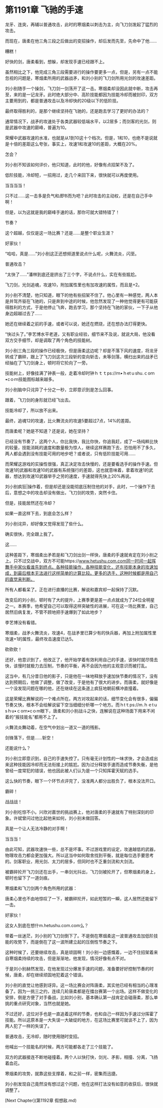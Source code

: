 # 第1191章 飞驰的手速

龙牙、连突，再辅以普通攻击，此时的寒烟柔以刺击为主，向飞刀剑发起了猛烈的攻击。

而现在，唐柔在他三角三段之后做出的变招操作，却后发而先至，先命中了他……

糟糕！

好快的剑，唐柔看到，想躲，却发现手速已经跟不上。

虽然相比之下，他完成三角三段需要进行的操作要更多一点，但是，另有一点不能忽视的问题是，寒烟柔所用的武器战矛，和刘小别的飞刀剑所用光剑的攻速差距。

刘小别随手一个操剑，飞刀剑一剑荡开了这一击。寒烟柔却没因此就中断，攻击再至，来的是一记龙牙。此时绝大部分中、高阶技能都因为技能冷却而被封印，双方主要用到的，都是普通攻击以及冷却快的20级以下的低阶技。

最终取得胜利的，是那个继续坚持在飞驰的，还是跑去学习了更好的办法的？

通常情况下，战矛的攻速处于各类武器较低端水平，以2居多；而剑客的光剑，则是武器中攻速的巅峰，普遍为10。

荣耀中武器攻速的水准，也就是从1到10这十个档次。但是，1和10，也绝不是说就是十倍的差距这么夸张，事实上，攻速1和攻速10的差距，大概在20%。

怎会？

刘小别不知该如何评价，他只知道，此时的他，好像有点招架不及了。

低阶技能，冷却短，一招用过，走几个来回下来，很快就可以再度使用。

当当当当！

只不过……这一击多是负气和*图*书而为吧？此时攻击的主动权，还是在自己手中啊！

但是，以为这就是我的巅峰手速的话，那你可就大错特错了！

节奏？

这个超越，仅仅是这一场比赛？还是……是整个职业生涯？

好家伙！

“哈哈，真是……”刘小别这正还想频道里说点什么呢，火舞流炎，闪至。

普通攻击？

“太快了……”潘林到底还是挤出了三个字，不说点什么，实在有些尴尬。

飞刀剑，光剑追魂，攻速10，附加属性里也有加攻速的属性，而且是+2。

刘小别不清楚，他只知道，眼下的他有些招架不住了。他心里有一种感觉，两人本是并驾齐驱在飞驰的，只是奔到中途的时候，他忽然发现了一种他觉得更有可能获得胜利的方式，于是他停止飞奔，跑去学习，那个坚持在飞驰的家伙，一下子从他身边超越过去了……

她还在继续着之前的手速，或者可以说，她还在燃烧，还在想办法打得更快。

“快过头了。”李艺博水平老道，又有职业经验，细节来不及说，就说大局，他没看双方交手细节，却是调取了两个角色的技能树。

刘小别三角三段的操作已经极快，但是唐柔这边呢？却是不落下风的速度，将龙牙转成了霸碎，跟上了飞刀剑这次三段斩的变向斩击，未等剑落，横扫出来的战矛已经抽在了飞刀剑身上，顿时将它抡向了一旁。

技能树上，好像挂满了钟表一般，走着冷却时钟ｈｔｔps://ｍ•ｈetｕshu.ｃoｍ•cｏｍ技能图标越来越多。

刘小别脑中只诧异了十分之一秒，立即意识到是怎么回事。

跟着，飞刀剑的身形就已经飞出去。

技能冷却了，所以放不出来。

最终，追魂12的攻速，比火舞流炎的攻速5要超过7点，14%的差距。

而唐柔呢？她是不知道？还是说，她在坚持？

已经没有节奏了，这两个人，你比我快，我比你快，你追我赶，成了一场纯粹比快的较量，技能消耗的速度和数量极为惊人，继续这样赛跑下去，恐怕用不了多久，两人都会遇到没有技能可用的地步吧？或者说，只有低阶技能可用……

而荣耀这游戏的实操性很强，真正决定攻击快慢的，还是要看选手的操作手速。但攻速1的武器和攻速10的武器有系统强行的差距，这也就意味着，拿着攻速1的武器，想达到攻速10武器举手之劳的速度，手速就得先快上20%再说。

刘小别疯狂|操作着，但是却还是没能彻底压制住他的对手，此时，一个操作下去后，意想之中的攻击却没有做出，飞刀剑的攻势，突然卡住。

但是，技能居然还在冷却？

如果一直这样下去，到底会怎么样？

刘小别诧异，却好像又觉得发现了些什么。

确实很快，完全跟上我了。

这……

这种差距下，寒烟柔出矛若是和飞刀剑出剑一样快，唐柔的手速就肯定在刘小别之上。只不过交战中，双方不可能https://www.hetushu.com.com同一时间一起挥舞手中家伙看谁先到终点。各种技能操作，各种技能变化，还有技能本身的攻速加成，到最后根本无法进行这样简单的计算比较。更多的选手，这种时候都是用自己的直觉来判断。

所有人都看呆了。正在进行直播的比赛，解说和嘉宾却一起保持了沉默。

改变后的刘小别，顿时有了大的提升，上赛季更是差一点点就成为了24位全明星之一。本赛季，他希望自己可以取得这样突破性的进展，可在这一场比赛里，自己居然旧病复发，不管不顾地把手速爆到了如此地步？

李艺博没有看错。

寒烟柔，战矛火舞流炎，攻速4，在战矛里已算少有的快兵器，再加上附加属性里攻速+1的属性，最终攻击速度已达5。

砍砍砍！

还好，他意识到了，他改正了，他开始学着有效利用自己的手速，该快时就尽情去快，该慢时就极力去压制，节奏的平衡，再不会因为他的主观意识而被打乱。

这当中，有几分昔日他的影子，只是他在一味地释放手速加快节奏的情况下，没有达到预期后，他做了调整，做了改变，于是他有了很大的进步。而唐柔，就好像是一个没发现问题在哪的他，还在继续在这条道上疯狂地朝前横冲直撞着。

这是荣耀比赛解说的一个难点所在。两方对攻起来的话，细节变化会有很多，偏偏节奏又快，根本不会给解说留下空当细细分析哪一个地方。而ｈtｔps://m.ｈｅtｕsｈu•ｃoｍ•cｏm眼下，唐柔和刘小别战斗之快，连解说在这种场面下用来不闲着的“报技能名”都用不上了。

火舞流炎舞动着，在空气中划出一道又一道的残影。

剑锋落下，但是……斩空！

还能说什么？

刘小别立即意识到，自己的手速失控了。只有毫无计划性的一味求快，才会造成出来这种技能因冷却而无法衔接上的尴尬。因为过分释放手速而造成节奏失衡，是他曾经一度常犯的错误，他也因此被人们认为是一个只知挥霍天赋的选手。

这么快的节奏，眼下一个环节点评完了，没准两人都分出胜负了，根本没法开口。

霸碎！

战战战！

刘小别吃惊不小。兴欣对嘉世的挑战赛上，他对唐柔的手速就有了特别深刻的印象。许斌曾问过他比起他来如何，刘小别未做回答。

真是一个让人无法冷静的对手啊！

当当当！

由此可知，武器攻速快一些，总不是坏事。不过游戏里的设定，攻速越低的武器，物理攻击力都会更加强大。所以这当中如何取舍找到平衡，就是每位选手要思考的。剑客职业，用光剑、太刀的居多，但同时也不乏重剑流和大剑流。

被霸碎抡开飞刀剑还在出手，一串剑光抖出，飞刀剑被抡开了，但寒烟柔的身上，顿时也留下了一道剑痕。

寒烟柔和飞刀剑两个角色所用的武器：

唐柔心里也不由地惊叹了一下，被霸碎抡开，如此短暂的一瞬，这人居然还能留下一击。

好家伙！

这女人到底在想什m.hetushu.com.com么？

带着一丝迷茫，刘小别的飞刀剑倒下了。不是倒在寒烟柔这一波普通攻击加低阶技能的攻势下，而是倒在了这一波所建立起的压倒性节奏之下。

这种时候了，还要继续攻击，真是顽固啊！刘小别一边感慨着，一边不住招架着来自寒烟柔持续的攻击，但是渐渐地，他发现，情况好像有点不对。

于是刘小别赫然发现，在他发现过分爆发手速的问题，准备要好好控制节奏的时候，唐柔，却在继续顽固地犯着这个错误。

刘小别的直觉让他感到讶异。这一场比赛会对阵唐柔，其实他已经有相当的心理准备了。因为一挑三之约，连续几轮唐柔都是在擂台赛第一个出场。这样不做变化的安排，倒是方便了对手备战，比如刘小别，基本确认第一战肯定会碰唐柔，那么单挑的重点研究对象，当然也就是她。

不过还好，这位对手也是一直追着这样的节奏，也和自己一样因为手速过分挥霍了技能。所以这原本是一大失误一大破绽的地方，在这场比赛里可就谈不上了，因为两人犯了一样的失误了。

普通攻击，无冷却，随时使用随时变招。

他喊出一个技能名的时候，两方可能都各走了三个技能了。

双方的武器接连不断地碰撞着。两个人以快打快，剑光、矛影，相撞、分离，飞扬着血花。

寒烟柔的攻势，就靠这些支撑着，和之前一样，密集而迅捷。

刘小别发现自己竟然没有想过这个问题，他在这样打法没有如意的收获后，很快就调整了。



[Next Chapter](第1192章 假想敌.md)